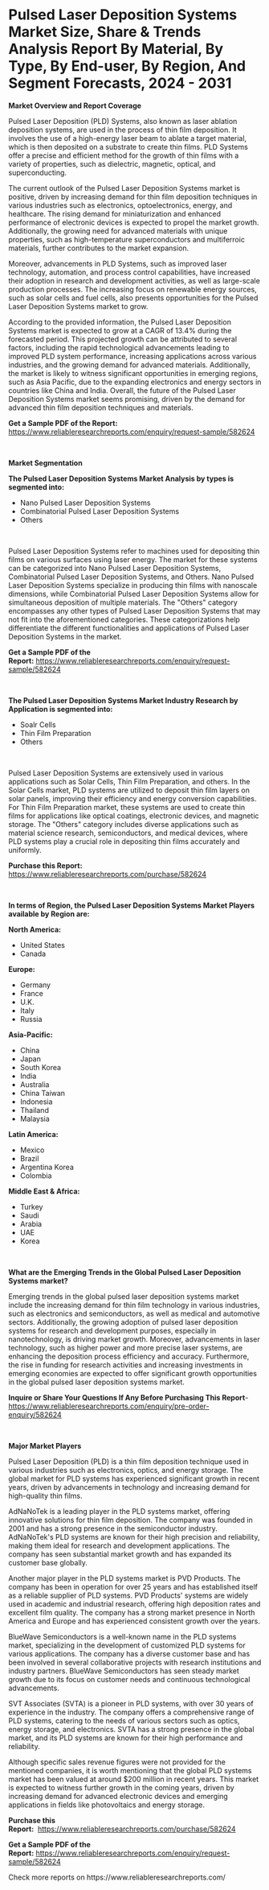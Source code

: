 <p><h1>Pulsed Laser Deposition Systems Market Size, Share & Trends Analysis Report By Material, By Type, By End-user, By Region, And Segment Forecasts, 2024 - 2031</h1></p><p><strong>Market Overview and Report Coverage</strong></p>
<p><p>Pulsed Laser Deposition (PLD) Systems, also known as laser ablation deposition systems, are used in the process of thin film deposition. It involves the use of a high-energy laser beam to ablate a target material, which is then deposited on a substrate to create thin films. PLD Systems offer a precise and efficient method for the growth of thin films with a variety of properties, such as dielectric, magnetic, optical, and superconducting.</p><p>The current outlook of the Pulsed Laser Deposition Systems market is positive, driven by increasing demand for thin film deposition techniques in various industries such as electronics, optoelectronics, energy, and healthcare. The rising demand for miniaturization and enhanced performance of electronic devices is expected to propel the market growth. Additionally, the growing need for advanced materials with unique properties, such as high-temperature superconductors and multiferroic materials, further contributes to the market expansion.</p><p>Moreover, advancements in PLD Systems, such as improved laser technology, automation, and process control capabilities, have increased their adoption in research and development activities, as well as large-scale production processes. The increasing focus on renewable energy sources, such as solar cells and fuel cells, also presents opportunities for the Pulsed Laser Deposition Systems market to grow.</p><p>According to the provided information, the Pulsed Laser Deposition Systems market is expected to grow at a CAGR of 13.4% during the forecasted period. This projected growth can be attributed to several factors, including the rapid technological advancements leading to improved PLD system performance, increasing applications across various industries, and the growing demand for advanced materials. Additionally, the market is likely to witness significant opportunities in emerging regions, such as Asia Pacific, due to the expanding electronics and energy sectors in countries like China and India. Overall, the future of the Pulsed Laser Deposition Systems market seems promising, driven by the demand for advanced thin film deposition techniques and materials.</p></p>
<p><strong>Get a Sample PDF of the Report:</strong> <a href="https://www.reliableresearchreports.com/enquiry/request-sample/582624">https://www.reliableresearchreports.com/enquiry/request-sample/582624</a></p>
<p>&nbsp;</p>
<p><strong>Market Segmentation</strong></p>
<p><strong>The Pulsed Laser Deposition Systems Market Analysis by types is segmented into:</strong></p>
<p><ul><li>Nano Pulsed Laser Deposition Systems</li><li>Combinatorial Pulsed Laser Deposition Systems</li><li>Others</li></ul></p>
<p>&nbsp;</p>
<p><p>Pulsed Laser Deposition Systems refer to machines used for depositing thin films on various surfaces using laser energy. The market for these systems can be categorized into Nano Pulsed Laser Deposition Systems, Combinatorial Pulsed Laser Deposition Systems, and Others. Nano Pulsed Laser Deposition Systems specialize in producing thin films with nanoscale dimensions, while Combinatorial Pulsed Laser Deposition Systems allow for simultaneous deposition of multiple materials. The "Others" category encompasses any other types of Pulsed Laser Deposition Systems that may not fit into the aforementioned categories. These categorizations help differentiate the different functionalities and applications of Pulsed Laser Deposition Systems in the market.</p></p>
<p><strong>Get a Sample PDF of the Report:</strong>&nbsp;<a href="https://www.reliableresearchreports.com/enquiry/request-sample/582624">https://www.reliableresearchreports.com/enquiry/request-sample/582624</a></p>
<p>&nbsp;</p>
<p><strong>The Pulsed Laser Deposition Systems Market Industry Research by Application is segmented into:</strong></p>
<p><ul><li>Soalr Cells</li><li>Thin Film Preparation</li><li>Others</li></ul></p>
<p>&nbsp;</p>
<p><p>Pulsed Laser Deposition Systems are extensively used in various applications such as Solar Cells, Thin Film Preparation, and others. In the Solar Cells market, PLD systems are utilized to deposit thin film layers on solar panels, improving their efficiency and energy conversion capabilities. For Thin Film Preparation market, these systems are used to create thin films for applications like optical coatings, electronic devices, and magnetic storage. The "Others" category includes diverse applications such as material science research, semiconductors, and medical devices, where PLD systems play a crucial role in depositing thin films accurately and uniformly.</p></p>
<p><strong>Purchase this Report:</strong>&nbsp; <a href="https://www.reliableresearchreports.com/purchase/582624">https://www.reliableresearchreports.com/purchase/582624</a></p>
<p>&nbsp;</p>
<p><strong>In terms of Region, the Pulsed Laser Deposition Systems Market Players available by Region are:</strong></p>
<p>
    <p> <strong> North America: </strong>
        <ul>
            <li>United States</li>
            <li>Canada</li>
        </ul>
        </p> 
    <p> <strong> Europe: </strong>
        <ul>
            <li>Germany</li>
            <li>France</li>
            <li>U.K.</li>
            <li>Italy</li>
            <li>Russia</li>
        </ul>
        </p> 
    <p> <strong> Asia-Pacific: </strong>
        <ul>
            <li>China</li>
            <li>Japan</li>
            <li>South Korea</li>
            <li>India</li>
            <li>Australia</li>
            <li>China Taiwan</li>
            <li>Indonesia</li>
            <li>Thailand</li>
            <li>Malaysia</li>
        </ul>
        </p> 
    <p> <strong> Latin America: </strong>
        <ul>
            <li>Mexico</li>
            <li>Brazil</li>
            <li>Argentina Korea</li>
            <li>Colombia</li>
        </ul>
        </p> 
    <p> <strong> Middle East & Africa: </strong>
        <ul>
            <li>Turkey</li>
            <li>Saudi</li>
            <li>Arabia</li>
            <li>UAE</li>
            <li>Korea</li>
        </ul>
    </p>
    </p>
<p>&nbsp;</p>
<p><strong>What are the Emerging Trends in the Global Pulsed Laser Deposition Systems market?</strong></p>
<p><p>Emerging trends in the global pulsed laser deposition systems market include the increasing demand for thin film technology in various industries, such as electronics and semiconductors, as well as medical and automotive sectors. Additionally, the growing adoption of pulsed laser deposition systems for research and development purposes, especially in nanotechnology, is driving market growth. Moreover, advancements in laser technology, such as higher power and more precise laser systems, are enhancing the deposition process efficiency and accuracy. Furthermore, the rise in funding for research activities and increasing investments in emerging economies are expected to offer significant growth opportunities in the global pulsed laser deposition systems market.</p></p>
<p><strong>Inquire or Share Your Questions If Any Before Purchasing This Report</strong>- <a href="https://www.reliableresearchreports.com/enquiry/pre-order-enquiry/582624">https://www.reliableresearchreports.com/enquiry/pre-order-enquiry/582624</a></p>
<p>&nbsp;</p>
<p><strong>Major Market Players</strong></p>
<p><p>Pulsed Laser Deposition (PLD) is a thin film deposition technique used in various industries such as electronics, optics, and energy storage. The global market for PLD systems has experienced significant growth in recent years, driven by advancements in technology and increasing demand for high-quality thin films.</p><p>AdNaNoTek is a leading player in the PLD systems market, offering innovative solutions for thin film deposition. The company was founded in 2001 and has a strong presence in the semiconductor industry. AdNaNoTek's PLD systems are known for their high precision and reliability, making them ideal for research and development applications. The company has seen substantial market growth and has expanded its customer base globally.</p><p>Another major player in the PLD systems market is PVD Products. The company has been in operation for over 25 years and has established itself as a reliable supplier of PLD systems. PVD Products' systems are widely used in academic and industrial research, offering high deposition rates and excellent film quality. The company has a strong market presence in North America and Europe and has experienced consistent growth over the years.</p><p>BlueWave Semiconductors is a well-known name in the PLD systems market, specializing in the development of customized PLD systems for various applications. The company has a diverse customer base and has been involved in several collaborative projects with research institutions and industry partners. BlueWave Semiconductors has seen steady market growth due to its focus on customer needs and continuous technological advancements.</p><p>SVT Associates (SVTA) is a pioneer in PLD systems, with over 30 years of experience in the industry. The company offers a comprehensive range of PLD systems, catering to the needs of various sectors such as optics, energy storage, and electronics. SVTA has a strong presence in the global market, and its PLD systems are known for their high performance and reliability.</p><p>Although specific sales revenue figures were not provided for the mentioned companies, it is worth mentioning that the global PLD systems market has been valued at around $200 million in recent years. This market is expected to witness further growth in the coming years, driven by increasing demand for advanced electronic devices and emerging applications in fields like photovoltaics and energy storage.</p></p>
<p><strong>Purchase this Report:</strong>&nbsp;&nbsp;<a href="https://www.reliableresearchreports.com/purchase/582624">https://www.reliableresearchreports.com/purchase/582624</a></p>
<p></p>
<p><strong>Get a Sample PDF of the Report:</strong>&nbsp;<a href="https://www.reliableresearchreports.com/enquiry/request-sample/582624">https://www.reliableresearchreports.com/enquiry/request-sample/582624</a></p>
<p>Check more reports on https://www.reliableresearchreports.com/</p>